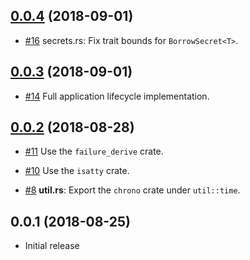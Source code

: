 ## [0.0.4] (2018-09-01)

[0.0.4]: https://github.com/iqlusioninc/abscissa/compare/v0.0.3...v0.0.4

* [#16](https://github.com/iqlusioninc/abscissa/pull/16)
  secrets.rs: Fix trait bounds for `BorrowSecret<T>`.

## [0.0.3] (2018-09-01)

[0.0.3]: https://github.com/iqlusioninc/abscissa/compare/v0.0.2...v0.0.3

* [#14](https://github.com/iqlusioninc/abscissa/pull/14)
  Full application lifecycle implementation.

## [0.0.2] (2018-08-28)

[0.0.2]: https://github.com/iqlusioninc/abscissa/compare/v0.0.1...v0.0.2

* [#11](https://github.com/iqlusioninc/abscissa/pull/11)
  Use the `failure_derive` crate.

* [#10](https://github.com/iqlusioninc/abscissa/pull/10)
  Use the `isatty` crate.

* [#8](https://github.com/iqlusioninc/abscissa/pull/8)
  **util.rs**: Export the `chrono` crate under `util::time`.

## 0.0.1 (2018-08-25)

* Initial release
